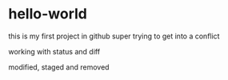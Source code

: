 # hello-world
this is my first project in github
super
trying to get into a conflict

working with status and diff

modified, staged and removed
